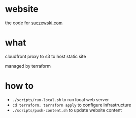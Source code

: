 # website

the code for [suczewski.com](https://suczewski.com)

# what

cloudfront proxy to s3 to host static site

managed by terraform

# how to

- `./scripts/run-local.sh` to run local web server
- `cd terraform; terraform apply` to configure infrastructure
- `./scripts/push-content.sh` to update website content

